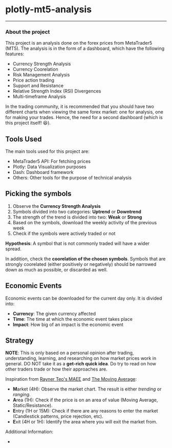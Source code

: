 # plotly-mt5-analysis
---

### About the project

This project is an analysis done on the forex prices from MetaTrader5 (MT5). The analysis is in the form of a dashboard, which have the following features:

* Currency Strength Analysis
* Currency Coorelation
* Risk Management Analysis
* Price action trading
* Support and Resistance
* Relative Strength Index (RSI) Divergences
* Multi-timeframe Analysis

In the trading community, it is recommended that you should have two different charts when viewing the same forex market: one for analysis, one for making your trades. Hence, the need for a second dashboard (which is this project itself! :laughing:).

## Tools Used

The main tools used for this project are:

- MetaTrader5 API: For fetching prices
- Plotly: Data Visualization purposes
- Dash: Dashboard framework
- Others: Other tools for the purpose of technical analysis

## Picking the symbols

1. Observe the **Currency Strength Analysis**
2. Symbols divided into two categories: **Uptrend** or **Downtrend**
3. The strength of the trend is divided into two: **Weak** or **Strong**
4. Based on the symbols, download the weekly activity of the previous week
5. Check if the symbols were actively traded or not

**Hypothesis**: A symbol that is not commonly traded will have a wider spread.

In addition, check the **coorelation of the chosen symbols**. Symbols that are strongly coorelated (either positively or negatively) should be narrowed down as much as possible, or discarded as well.

## Economic Events

Economic events can be downloaded for the current day only. It is divided into:

- **Currency**: The given currency affected
- **Time**: The time at which the economic event takes place
- **Impact**: How big of an impact is the economic event

## Strategy

**NOTE**: This is only based on a personal opinion after trading, understanding, learning, and researching on how market prices work in general. DO NOT take it as a **get-rich quick idea**. Do try to read on how other traders trade or how their approaches are.

Inspiration from [Rayner Teo's MAEE](https://www.tradingwithrayner.com/the-maee-formula/) and [The Moving Average](https://www.youtube.com/c/TheMovingAverage):

- **M**arket (4H): Observe the market chart. The result is either *trending* or *ranging*.
- **A**rea (1H): Check if the price is on an area of value (Moving Average, Static/Resistance).
- **E**ntry (1H or 15M): Check if there are any reasons to enter the market (Candlestick patterns, price rejection, etc).
- **E**xit (4H or 1H): Identify the area where you will exit the market from.

Additional Information:

- 